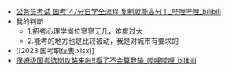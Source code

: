 - [公务员考试 国考147分自学全流程 复制就能高分！_哔哩哔哩_bilibili](https://www.bilibili.com/video/BV1Wf4y1w7qL/?spm_id_from=333.337.search-card.all.click&vd_source=025a435f75f64171dd9cd96896be80a4)
- 我的判断
	- 1.招考心理学岗位寥寥无几，难度过大
	- 2.能考的地方也是比较被动，我是对城市有要求的
- [[2023 国考职位表.xlsx]]
- [保姆级国考选岗攻略来啦!!看了不会算我输_哔哩哔哩_bilibili](https://www.bilibili.com/video/BV19d4y1y7Q7/?spm_id_from=333.337.search-card.all.click&vd_source=025a435f75f64171dd9cd96896be80a4)